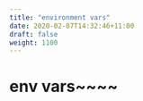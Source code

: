 ```yaml
---
title: "environment vars"
date: 2020-02-07T14:32:46+11:00
draft: false
weight: 1100
---
```


# env vars~~~~
